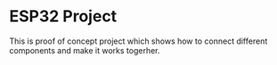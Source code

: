 # ESP32 Project
This is proof of concept project which shows how to connect different components and make it works togerher.
